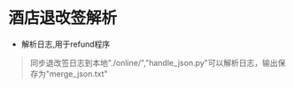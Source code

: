 # 酒店退改签解析
* 解析日志,用于refund程序
> 同步退改签日志到本地"./online/","handle_json.py"可以解析日志，输出保存为"merge_json.txt"<br>




